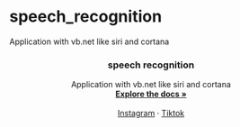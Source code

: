 # speech_recognition
Application with vb.net like siri and cortana

  <h3 align="center">speech recognition</h3>

  <p align="center">
    Application with vb.net like siri and cortana
    <br />
    <a href="https://github.com/Soufianeakif/speech_recognition/tree/main/Speech_soufiane_akif"><strong>Explore the docs »</strong></a>
    <br />
    <br />
    <a href="https://www.instagram.com/soufiane__akif/">Instagram</a>
    ·
    <a href="https://www.tiktok.com/@soufiane__akif">Tiktok</a>
  </p>
</div>
